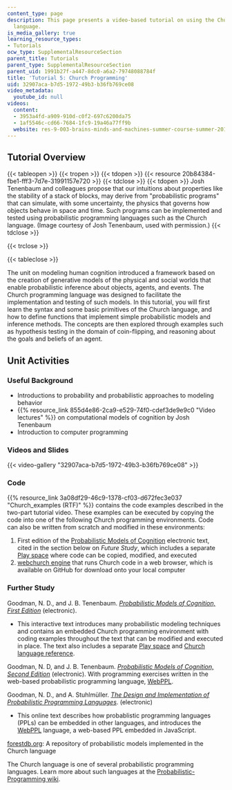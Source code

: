 ```yaml
---
content_type: page
description: This page presents a video-based tutorial on using the Church programming
  language.
is_media_gallery: true
learning_resource_types:
- Tutorials
ocw_type: SupplementalResourceSection
parent_title: Tutorials
parent_type: SupplementalResourceSection
parent_uid: 1991b27f-a447-8dc0-a6a2-79748088784f
title: 'Tutorial 5: Church Programming'
uid: 32907aca-b7d5-1972-49b3-b36fb769ce08
video_metadata:
  youtube_id: null
videos:
  content:
  - 3953a4fd-a909-910d-c0f2-697c6200da75
  - 1af5546c-cd66-7684-1fc9-19a46a77ff9b
  website: res-9-003-brains-minds-and-machines-summer-course-summer-2015
---
```


Tutorial Overview
-----------------

{{< tableopen >}}
{{< tropen >}}
{{< tdopen >}}
{{< resource 20b84384-fbe1-fff3-7d7e-31991157e720 >}}
{{< tdclose >}}
{{< tdopen >}}
Josh Tenenbaum and colleagues propose that our intuitions about properties like the stability of a stack of blocks, may derive from "probabilistic programs" that can simulate, with some uncertainty, the physics that governs how objects behave in space and time. Such programs can be implemented and tested using probabilistic programming languages such as the Church language. (Image courtesy of Josh Tenenbaum, used with permission.)
{{< tdclose >}}

{{< trclose >}}

{{< tableclose >}}

The unit on modeling human cognition introduced a framework based on the creation of generative models of the physical and social worlds that enable probabilistic inference about objects, agents, and events. The Church programming language was designed to facilitate the implementation and testing of such models. In this tutorial, you will first learn the syntax and some basic primitives of the Church language, and how to define functions that implement simple probabilistic models and inference methods. The concepts are then explored through examples such as hypothesis testing in the domain of coin-flipping, and reasoning about the goals and beliefs of an agent.

Unit Activities
---------------

### Useful Background

*   Introductions to probability and probabilistic approaches to modeling behavior
*   {{% resource_link 855d4e86-2ca9-e529-74f0-cdef3de9e9c0 "Video lectures" %}} on computational models of cognition by Josh Tenenbaum
*   Introduction to computer programming

### Videos and Slides

{{< video-gallery "32907aca-b7d5-1972-49b3-b36fb769ce08" >}}


### Code

{{% resource_link 3a08df29-46c9-1378-cf03-d672fec3e037 "Church\_examples (RTF)" %}} contains the code examples described in the two-part tutorial video. These examples can be executed by copying the code into one of the following Church programming environments. Code can also be written from scratch and modified in these environments:

1.  First edition of the [Probabilistic Models of Cognition](http://v1.probmods.org/) electronic text, cited in the section below on _Future Study_, which includes a separate [Play space](http://v1.probmods.org/play-space.html) where code can be copied, modified, and executed
2.  [webchurch engine](https://github.com/probmods/webchurch) that runs Church code in a web browser, which is available on GitHub for download onto your local computer

### Further Study

Goodman, N. D., and J. B. Tenenbaum. [_Probabilistic Models of Cognition, First Edition_](http://v1.probmods.org/) (electronic).

*   This interactive text introduces many probabilistic modeling techniques and contains an embedded Church programming environment with coding examples throughout the text that can be modified and executed in place. The text also includes a separate [Play space](http://v1.probmods.org/play-space.html) and [Church language reference](http://v1.probmods.org/webchurch/online/ref.html).

Goodman, N. D, and J. B. Tenenbaum. _[Probabilistic Models of Cognition, Second Edition](https://probmods.org/)_ (electronic). With programming exercises written in the web-based probabilistic programming language, [WebPPL](http://webppl.org/).

Goodman, N. D., and A. Stuhlmüller. [_The Design and Implementation of Probabilistic Programming Languages_](http://dippl.org/). (electronic)

*   This online text describes how probablistic programming languages (PPLs) can be embedded in other languages, and introduces the [WebPPL](http://webppl.org) language, a web-based PPL embedded in JavaScript.

[forestdb.org](http://forestdb.org/): A repository of probabilistic models implemented in the Church language

The Church language is one of several probabilistic programming languages. Learn more about such languages at the [Probabilistic-Programming wiki](http://probabilistic-programming.org/wiki/Home).